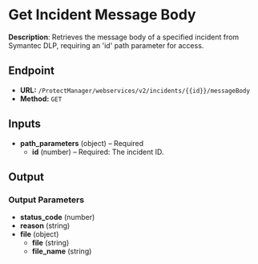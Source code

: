 # Get Incident Message Body

**Description**: Retrieves the message body of a specified incident from Symantec DLP, requiring an 'id' path parameter for access.

## Endpoint

- **URL:** `/ProtectManager/webservices/v2/incidents/{{id}}/messageBody`
- **Method:** `GET`
## Inputs

- **path_parameters** (object) – Required
  - **id** (number) – Required: The incident ID.
## Output

### Output Parameters

- **status_code** (number)
- **reason** (string)
- **file** (object)
  - **file** (string)
  - **file_name** (string)